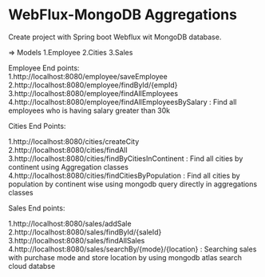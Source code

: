 # WebFlux-MongoDB Aggregations

Create project with Spring boot Webflux wit MongoDB database.


=> Models 1.Employee 2.Cities 3.Sales 

Employee End points:  
1.http://localhost:8080/employee/saveEmployee
2.http://localhost:8080/employee/findById/{empId}
3.http://localhost:8080/employee/findAllEmployees
4.http://localhost:8080/employee/findAllEmployeesBySalary : Find all employees who is having salary greater than 30k

Cities End Points:

1.http://localhost:8080/cities/createCity
2.http://localhost:8080/cities/findAll
3.http://localhost:8080/cities/findByCitiesInContinent : Find all cities by continent using Aggregation classes
4.http://localhost:8080/cities/findCitiesByPopulation   : Find all cities by population by continent wise using mongodb query directly in aggregations classes

Sales End points:

1.http://localhost:8080/sales/addSale
2.http://localhost:8080/sales/findById/{saleId}
3.http://localhost:8080/sales/findAllSales 
4.http://localhost:8080/sales/searchBy/{mode}/{location}  : Searching sales with purchase mode and store location by using mongodb atlas search cloud databse
